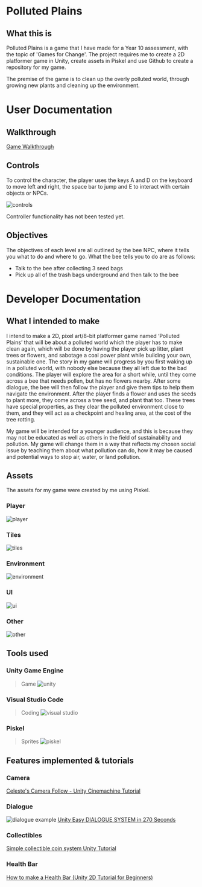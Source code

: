 # Polluted Plains

## What this is
Polluted Plains is a game that I have made for a Year 10 assessment, with the topic of 'Games for Change'. The project requires me to create a 2D platformer game in Unity, create assets in Piskel and use Github to create a repository for my game.

The premise of the game is to clean up the overly polluted world, through growing new plants and cleaning up the environment. 

# User Documentation
## Walkthrough
[Game Walkthrough](https://github.com/user-attachments/assets/0547a83c-b08f-4b42-8889-65ea3edf09e5)

## Controls
To control the character, the player uses the keys A and D on the keyboard to move left and right, the space bar to jump and E to interact with certain objects or NPCs.

![controls](https://github.com/user-attachments/assets/0d6de855-94b7-4859-8743-629c8253a40b)

Controller functionality has not been tested yet.

## Objectives
The objectives of each level are all outlined by the bee NPC, where it tells you what to do and where to go.
What the bee tells you to do are as follows:
- Talk to the bee after collecting 3 seed bags
- Pick up all of the trash bags underground and then talk to the bee

# Developer Documentation
## What I intended to make
I intend to make a 2D, pixel art/8-bit platformer game named ‘Polluted Plains’ that will be about a polluted world which the player has to make clean again, which will be done by having the player pick up litter, plant trees or flowers, and sabotage a coal power plant while building your own, sustainable one. The story in my game will progress by you first waking up in a polluted world, with nobody else because they all left due to the bad conditions. The player will explore the area for a short while, until they come across a bee that needs pollen, but has no flowers nearby. After some dialogue, the bee will then follow the player and give them tips to help them navigate the environment. After the player finds a flower and uses the seeds to plant more, they come across a tree seed, and plant that too. These trees have special properties, as they clear the polluted environment close to them, and they will act as a checkpoint and healing area, at the cost of the tree rotting.  

My game will be intended for a younger audience, and this is because they may not be educated as well as others in the field of sustainability and pollution. My game will change them in a way that reflects my chosen social issue by teaching them about what pollution can do, how it may be caused and potential ways to stop air, water, or land pollution.

## Assets
The assets for my game were created by me using Piskel.
### Player
![player](https://github.com/user-attachments/assets/ce500836-fe34-42a3-a441-8b851c074fc5)

### Tiles
![tiles](https://github.com/user-attachments/assets/52c98b49-c415-4668-8be3-34ce04d77049)

### Environment
![environment](https://github.com/user-attachments/assets/044f2621-def7-4e31-82a2-842cd9f70025)

### UI
![ui](https://github.com/user-attachments/assets/3b540c08-c49b-426f-9bd9-252e1f133ca3)

### Other
![other](https://github.com/user-attachments/assets/0c34913c-d926-466f-9126-1c7f7014e6d0)

## Tools used
### Unity Game Engine
>Game
![unity](https://github.com/user-attachments/assets/9c524320-d27f-47a8-9de8-5e4b224c5ed5)

### Visual Studio Code
>Coding
![visual studio](https://github.com/user-attachments/assets/e6c6f364-cf83-468b-b662-83ddde0f101f)

### Piskel
>Sprites
![piskel](https://github.com/user-attachments/assets/af329ac3-f616-4d35-b492-6eadebcf267f)

## Features implemented & tutorials
### Camera
[Celeste's Camera Follow - Unity Cinemachine Tutorial](https://www.youtube.com/watch?v=yaQlRvHgIvE&t=1s)

### Dialogue
![dialogue example](https://github.com/user-attachments/assets/ed4b74db-d57b-4ac6-988b-42a6d272165e)
[Unity Easy DIALOGUE SYSTEM in 270 Seconds](https://www.youtube.com/watch?v=DOP_G5bsySA/)

### Collectibles
[Simple collectible coin system Unity Tutorial](https://www.youtube.com/watch?v=5GWRPwuWtsQ&t=553s)

### Health Bar
[How to make a Health Bar (Unity 2D Tutorial for Beginners)](https://www.youtube.com/watch?v=Gtw7VyuMdDc&t=1s)
